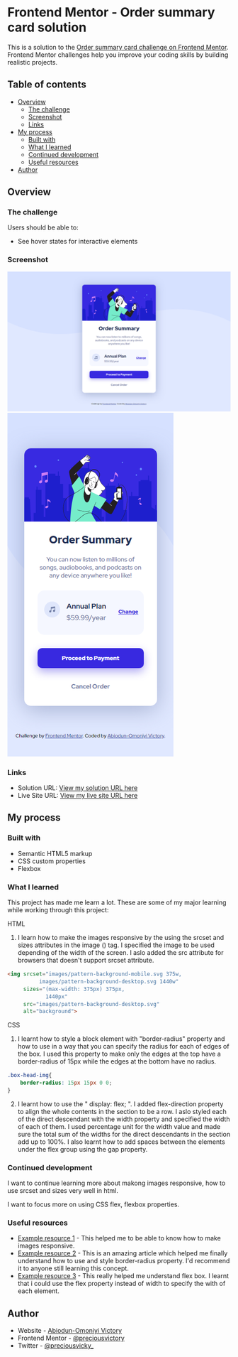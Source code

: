 # Frontend Mentor - Order summary card solution

This is a solution to the [Order summary card challenge on Frontend Mentor](https://www.frontendmentor.io/challenges/order-summary-component-QlPmajDUj). Frontend Mentor challenges help you improve your coding skills by building realistic projects. 

## Table of contents

- [Overview](#overview)
  - [The challenge](#the-challenge)
  - [Screenshot](#screenshot)
  - [Links](#links)
- [My process](#my-process)
  - [Built with](#built-with)
  - [What I learned](#what-i-learned)
  - [Continued development](#continued-development)
  - [Useful resources](#useful-resources)
- [Author](#author)


## Overview

### The challenge

Users should be able to:

- See hover states for interactive elements

### Screenshot

![](./screenshot.png) 
![](./screenshot-mobile.png)


### Links

- Solution URL: [View my solution URL here](https://github.com/preciousvictory/order-summary-component-main-frontendmentor/)
- Live Site URL: [View my live site URL here](https://preciousvictory.github.io/Four-card-feature-section-master--Frontend-mentor/)

## My process

### Built with

- Semantic HTML5 markup
- CSS custom properties
- Flexbox

### What I learned

This project has made me learn a lot. These are some of my major learning while working through this project:

HTML
1. I learn how to make the images responsive by the using the srcset and sizes attributes in the image (<img>) tag. I specified the image to be used depending of the width of the screen. I aslo added the src attribute for browsers that doesn't support srcset attribute.
```html
<img srcset="images/pattern-background-mobile.svg 375w,
          images/pattern-background-desktop.svg 1440w"
     sizes="(max-width: 375px) 375px,
            1440px"
     src="images/pattern-background-desktop.svg"
     alt="background">
```

CSS
1. I learnt how to style a block element with "border-radius" property and how to use in a way that you can specify the radius for each of edges of the box.  I used this property to make only the edges at the top have a border-radius of 15px while the edges at the bottom have no radius.
```css
.box-head-img{
    border-radius: 15px 15px 0 0;
}
```

2. I learnt how to use the " display: flex; ". 
   I added flex-direction property to align the whole contents in the section to be a row. 
   I aslo styled each of the direct descendant with the width property and specified the width of each of them. I used percentage unit for the width value and made sure the total sum of the widths for the direct descendants in the section add up to 100%.
   I also learnt how to add spaces between the elements under the flex group using the gap property.


### Continued development

I want to continue learning more about makong images responsive, how to use srcset and sizes very well in html.

I want to focus more on using CSS flex, flexbox properties.


### Useful resources

- [Example resource 1](https://developer.mozilla.org/en-US/docs/Learn/HTML/Multimedia_and_embedding/Responsive_images) - This helped me to be able to know how to make images responsive.
- [Example resource 2](https://developer.mozilla.org/en-US/docs/Web/CSS/box-shadow) - This is an amazing article which helped me finally understand how to use and style border-radius property. I'd recommend it to anyone still learning this concept.
- [Example resource 3](https://developer.mozilla.org/en-US/docs/Web/CSS/CSS_Flexible_Box_Layout/Basic_Concepts_of_Flexbox) - This really helped me understand flex box. I learnt that i could use the flex property instead of width to specify the with of each element.

## Author

- Website - [Abiodun-Omoniyi Victory](https://preciousvictory.github.io/order-summary-component-main-frontendmentor/)
- Frontend Mentor - [@preciousvictory](https://www.frontendmentor.io/profile/preciousvictory)
- Twitter - [@preciousvicky_](https://www.twitter.com/preciousvicky_)
